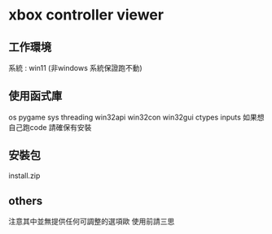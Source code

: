 # xbox controller viewer

## 工作環境
系統 : win11 (非windows 系統保證跑不動)

## 使用函式庫
os
pygame
sys
threading
win32api
win32con
win32gui
ctypes
inputs 
如果想自己跑code 請確保有安裝


## 安裝包
install.zip

## others 
注意其中並無提供任何可調整的選項歐
使用前請三思
